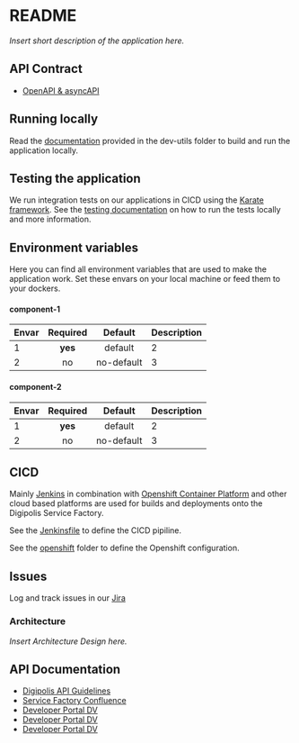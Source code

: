 # README #

*Insert short description of the application here.*

## API Contract ##
* [OpenAPI & asyncAPI](./openapi/README.md)

## Running locally ##

Read the [documentation](./dev-utils/README.md) provided in the dev-utils folder to build and run the application locally.

## Testing the application ##

We run integration tests on our applications in CICD using the [Karate framework](https://github.com/intuit/karate). See the [testing documentation](./karate/README.md) on how to run the tests locally and more information. 

## Environment variables ##

Here you can find all environment variables that are used to make the application work. Set these envars on your local machine or feed them to your dockers. 

#### component-1 ####

Envar | Required | Default | Description
:---|:---:|:---:|:---
1 | **yes** | default | 2
2 | no | no-default | 3

#### component-2 ####

Envar | Required | Default | Description
:---|:---:|:---:|:---
1 | **yes** | default | 2
2 | no | no-default | 3

## CICD ##

Mainly [Jenkins](https://jenkins.io/) in combination with [Openshift Container Platform](https://www.openshift.com/) and other cloud based platforms are used for builds and deployments onto the Digipolis Service Factory.

See the [Jenkinsfile](./Jenkinsfile) to define the CICD pipiline. 

See the [openshift](./openshift/README.md) folder to define the Openshift configuration. 

## Issues ##

Log and track issues in our [Jira](https://digipolisgent.atlassian.net/)

### Architecture ###

*Insert Architecture Design here.*

## API Documentation ##
* [Digipolis API Guidelines](https://github.com/digipolisgent/api-guidelines)
* [Service Factory Confluence](https://digipolisgent.atlassian.net/wiki/spaces/SF/overview)
* [Developer Portal DV](https://developerdv.gent.be/)
* [Developer Portal DV](https://developerqa.gent.be/)
* [Developer Portal DV](https://developer.gent.be/)
